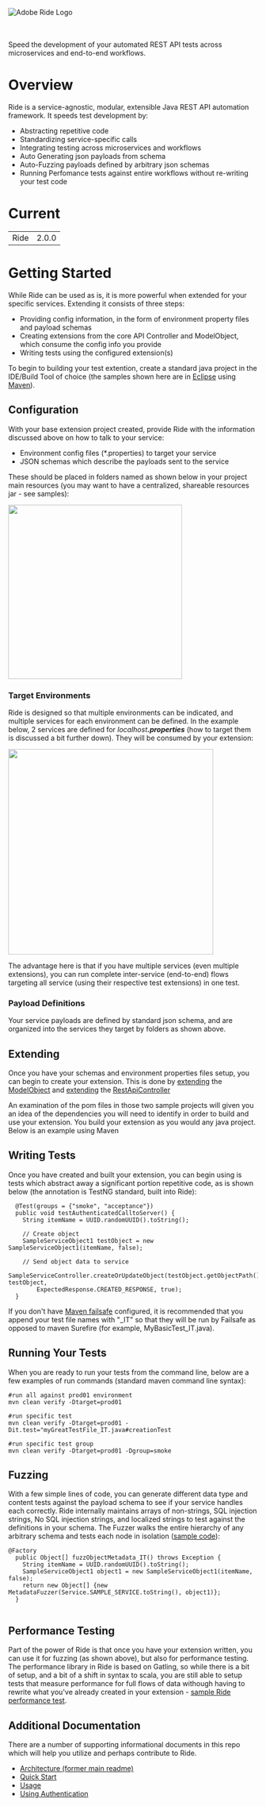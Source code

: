 ![Adobe Ride Logo](images/RideBanner.png)

<br>
<br>
 Speed the development of your automated REST API tests across microservices and end-to-end workflows.

# Overview
 

Ride is a service-agnostic, modular, extensible Java REST API automation framework. It speeds test development by:

* Abstracting repetitive code
* Standardizing service-specific calls
* Integrating testing across microservices and workflows
* Auto Generating json payloads from schema
* Auto-Fuzzing payloads defined by arbitrary json schemas
* Running Perfomance tests against entire workflows without re-writing your test code

# Current

<table>
    <tr>
        <td>Ride</td>
        <td>2.0.0</td>
    </tr>
</table>


# Getting Started

While Ride can be used as is, it is more powerful when extended for your specific services.  Extending it consists of three steps:
* Providing config information, in the form of environment property files and payload schemas
* Creating extensions from the core API Controller and ModelObject, which consume the config info you provide
* Writing tests using the configured extension(s)

To begin to building your test extention, create a standard java project in the IDE/Build Tool of choice (the samples shown here are in [Eclipse](https://www.eclipse.org/ide/) using [Maven](https://maven.apache.org/)).

## Configuration

With your base extension project created, provide Ride with the information discussed above on how to talk to your service: 
* Environment config files (*.properties) to target your service
* JSON schemas which describe the payloads sent to the service  

These should be placed in folders named as shown below in your project main resources (you may want to have a centralized, shareable resources jar - see samples):

<img src="images/configs_schemas.png" width="351px"/>

### Target Environments

Ride is designed so that multiple environments can be indicated, and multiple services for each environment can be defined.  In the example below, 2 services are defined for *localhost*___.properties___ (how to target them is discussed a bit further down).  They will be consumed by your extension:

<img src="images/localhost.properties.png" width="414px"/>

The advantage here is that if you have multiple services (even multiple extensions), you can run complete inter-service (end-to-end) flows targeting all service (using their respective test extensions) in one test.

### Payload Definitions

Your service payloads are defined by standard json schema, and are organized into the services they target by folders as shown above.

## Extending

Once you have your schemas and environment properties files setup, you can begin to create your extension.  This is done by [extending](https://github.com/adobe/ride/blob/develop/sample/sample-service-extension/src/main/java/com/adobe/ride/sample/cloud_objects/SampleServiceUberObject.java#L32) the [ModelObject](https://github.com/adobe/ride/blob/develop/utilities/ride-model-util/src/main/java/com/adobe/ride/utilities/model/ModelObject.java)  and [extending](https://github.com/adobe/ride/blob/develop/sample/sample-service-extension/src/main/java/com/adobe/ride/sample/core/SampleServiceController.java#L33) the [RestApiController](https://github.com/adobe/ride/blob/develop/core/src/main/java/com/adobe/ride/core/controllers/RestApiController.java)

An examination of the pom files in those two sample projects will given you an idea of the dependencies you will need to identify in order to build and use your extension.  You build your extension as you would any java project.  Below is an example using Maven

## Writing Tests


Once you have created and built your extension, you can begin using is tests which abstract away a significant portion repetitive code, as is shown below (the annotation is TestNG standard, built into Ride):

```
  @Test(groups = {"smoke", "acceptance"})
  public void testAuthenticatedCalltoServer() {
    String itemName = UUID.randomUUID().toString();

    // Create object
    SampleServiceObject1 testObject = new SampleServiceObject1(itemName, false);
    
    // Send object data to service
    SampleServiceController.createOrUpdateObject(testObject.getObjectPath(), testObject,
        ExpectedResponse.CREATED_RESPONSE, true);
  }
```

If you don't have [Maven failsafe](https://maven.apache.org/surefire/maven-failsafe-plugin/) configured, it is recommended that you append your test file names with "_IT" so that they will be run by Failsafe as opposed to maven Surefire (for example, MyBasicTest_IT.java).

## Running Your Tests

When you are ready to run your tests from the command line, below are a few examples of run commands (standard maven command line syntax):


``` 
#run all against prod01 environment
mvn clean verify -Dtarget=prod01
```

``` 
#run specific test
mvn clean verify -Dtarget=prod01 -Dit.test="myGreatTestFile_IT.java#creationTest
```

``` 
#run specific test group
mvn clean verify -Dtarget=prod01 -Dgroup=smoke
```

## Fuzzing

With a few simple lines of code, you can generate different data type and content tests against the payload schema to see if your service handles each correctly.  Ride internally maintains arrays of non-strings, SQL injection strings, No SQL injection strings, and localized strings to test against the definitions in your schema.  The Fuzzer walks the entire hierarchy of any arbitrary schema and tests each node in isolation ([sample code](https://github.com/adobe/ride/blob/develop/sample/sample-service-tests/src/test/java/com/adobe/ride/sample/Basic_FuzzTest_IT.java)):

```
@Factory
  public Object[] fuzzObjectMetadata_IT() throws Exception {
    String itemName = UUID.randomUUID().toString();
    SampleServiceObject1 object1 = new SampleServiceObject1(itemName, false);
    return new Object[] {new MetadataFuzzer(Service.SAMPLE_SERVICE.toString(), object1)};
  }


```

## Performance Testing

Part of the power of Ride is that once you have your extension written, you can use it for fuzzing (as shown above), but also for performance testing.  The performance library in Ride is based on Gatling, so while there is a bit of setup, and a bit of a shift in syntax to scala, you are still able to setup tests that measure performance for full flows of data withough having to rewrite what you've already created in your extension - [sample Ride performance test](https://github.com/adobe/ride/blob/develop/sample/sample-service-performance-tests/src/main/scala/com/adobe/ride/sample/performance/SampleServiceBasicRunner.scala).


## Additional Documentation

There are a number of supporting informational documents in this repo which will help you utilize and perhaps contribute to Ride.


* [Architecture (former main readme)](https://github.com/adobe/ride/blob/develop/Architecture.md)
* [Quick Start](https://github.com/adobe/ride/blob/develop/QuickStart.md)
* [Usage](https://github.com/adobe/ride/blob/develop/Usage.md)
* [Using Authentication](https://github.com/adobe/ride/blob/develop/UsingAuthentiation.md)




